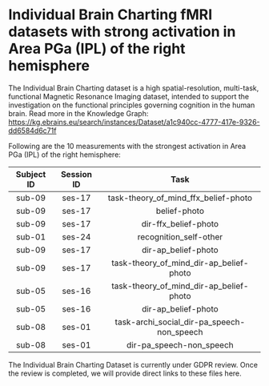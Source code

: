 # Individual Brain Charting fMRI datasets with strong activation in Area PGa (IPL) of the right hemisphere

The Individual Brain Charting dataset is a high spatial-resolution, multi-task, functional Magnetic Resonance Imaging dataset, intended to support the investigation on the functional principles governing cognition in the human brain.
Read more in the Knowledge Graph: https://kg.ebrains.eu/search/instances/Dataset/a1c940cc-4777-417e-9326-dd6584d6c71f

Following are the 10 measurements with the strongest activation in Area PGa (IPL) of the right hemisphere:

| Subject ID | Session ID | Task |
| :-: | :-: | :-: |
| sub-09 | ses-17 | task-theory_of_mind_ffx_belief-photo|
| sub-09 | ses-17 | belief-photo|
| sub-09 | ses-17 | dir-ffx_belief-photo|
| sub-01 | ses-24 | recognition_self-other|
| sub-09 | ses-17 | dir-ap_belief-photo|
| sub-09 | ses-17 | task-theory_of_mind_dir-ap_belief-photo|
| sub-05 | ses-16 | task-theory_of_mind_dir-ap_belief-photo|
| sub-05 | ses-16 | dir-ap_belief-photo|
| sub-08 | ses-01 | task-archi_social_dir-pa_speech-non_speech|
| sub-08 | ses-01 | dir-pa_speech-non_speech|


The Individual Brain Charting Dataset is currently under GDPR review. Once the review is completed, we will provide direct links to these files here.